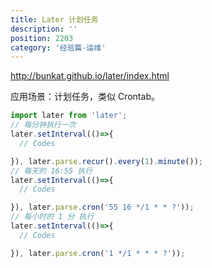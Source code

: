 ```yaml
---
title: Later 计划任务
description: ''
position: 2203
category: '经验篇-运维'
---
```


<http://bunkat.github.io/later/index.html>

应用场景：计划任务，类似 Crontab。

```js
import later from 'later';
// 每分钟执行一次
later.setInterval(()=>{
  // Codes

}), later.parse.recur().every(1).minute());
// 每天的 16:55 执行
later.setInterval(()=>{
  // Codes

}), later.parse.cron('55 16 */1 * * ?'));
// 每小时的 1 分 执行
later.setInterval(()=>{
  // Codes

}), later.parse.cron('1 */1 * * * ?'));
```

<adsbygoogle></adsbygoogle>
